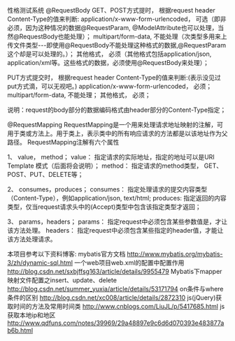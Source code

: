 性格测试系统
@RequestBody
GET、POST方式提时， 根据request header Content-Type的值来判断:
    application/x-www-form-urlencoded， 可选（即非必须，因为这种情况的数据@RequestParam, @ModelAttribute也可以处理，当然@RequestBody也能处理）；
    multipart/form-data, 不能处理（次类型多用来上传文件类型---即使用@RequestBody不能处理这种格式的数据,@RequestParam这个却是可以处理的。）；
    其他格式， 必须（其他格式包括application/json, application/xml等。这些格式的数据，必须使用@RequestBody来处理）；

PUT方式提交时， 根据request header Content-Type的值来判断:(表示没见过put方式滴，可以无视吧。)
    application/x-www-form-urlencoded， 必须；
    multipart/form-data, 不能处理；
    其他格式， 必须；

说明：request的body部分的数据编码格式由header部分的Content-Type指定；

@RequestMapping
RequestMapping是一个用来处理请求地址映射的注解，可用于类或方法上。用于类上，表示类中的所有响应请求的方法都是以该地址作为父路径。
RequestMapping注解有六个属性

1、 value， method；
value：     指定请求的实际地址，指定的地址可以是URI Template 模式（后面将会说明）；
method：  指定请求的method类型， GET、POST、PUT、DELETE等；

2、 consumes，produces；
consumes： 指定处理请求的提交内容类型（Content-Type），例如application/json, text/html;
produces:    指定返回的内容类型，仅当request请求头中的(Accept)类型中包含该指定类型才返回；

3、 params，headers；
params： 指定request中必须包含某些参数值是，才让该方法处理。
headers： 指定request中必须包含某些指定的header值，才能让该方法处理请求。

本项目参考以下资料博客:
mybatis官方文档
http://www.mybatis.org/mybatis-3/zh/dynamic-sql.html
一个web项目web.xml的配置中<context-param>配置作用
http://blog.csdn.net/sxbjffsg163/article/details/9955479
Mybatis下mapper映射文件配置之insert、update、delete
http://blog.csdn.net/summer_yuxia/article/details/53171794
on条件与where条件的区别
http://blog.csdn.net/xc008/article/details/2872310
js(jQuery)获取时间的方法及常用时间类
http://www.cnblogs.com/LiuJL/p/5417685.html
js获取本地ip和地区
http://www.qdfuns.com/notes/39969/29a48897e9c6d6d070393e483877ab6b.html

